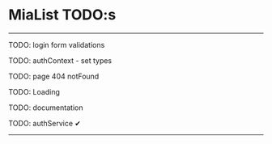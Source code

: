 # MiaList TODO:s

---

TODO: login form validations

TODO: authContext - set types

TODO: page 404 notFound

TODO: Loading

TODO: documentation

TODO: authService ✔

---
